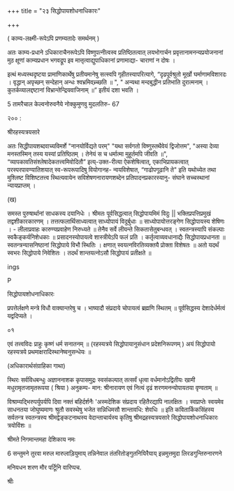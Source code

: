 +++
title = "२३ सिद्धोपायशोधनाधिकारः"

+++



( काम्य-लक्ष्मी-रूपेऽपि प्रणम्यतादेः समर्थनम् ) 

अतः काम्य-प्रधाने ऽधिकाराचैनरूपेऽपि विष्णुपत्नीत्वस्व प्रतिष्ठितत्वात् लयभोगार्चन प्रवृत्तानामनन्यप्रयोजनानां मुठ क्षूणां काम्यप्रधान भगवद्रूप इव मात्तृत्वाद्युपाधिकानां प्रणामाद्या- चाराणां न दोषः । 

इत्थं मध्यस्थदृष्टया प्रामाणिकार्थेषु प्रतीयमानेषु सत्स्वपि गृहीतस्यापरित्यागे, “दृढपूर्वश्रुतो मूर्खो घर्माणामविशारदः । वृद्धान् अपृच्छन् सन्देहान् अन्धः श्वभ्रमिवच्र्च्छति ॥ ", " अन्यथा मन्दबुद्धीन प्रतिभाति दुरात्मनाम् । कुतर्कव्यालद्दष्टानां विभ्रान्तेन्द्रियवाजिनाम् ॥” इतीयं दशा भवति । 

5 तामरैचाल केल्वनोरुवनैये नोक्कुमुणवु मुदलतिरु- 67 

२०० : 

श्रीरहस्यत्रयसारे 

अतः सिद्धीपायशब्दवाच्यविमर्शे "नानयोर्विद्यते परम्" "यथा सर्वगतो विष्णुस्तथैवेयं द्विजोत्तम", "अस्या देव्या मनस्तस्मिन् तस्य यस्यां प्रतिष्ठितम् । तेनेयं स च धर्मात्मा मुहूर्तमपि जीवति ॥", “व्यापकावतिसंश्लेषादेकतत्त्वमिवोदितौ” इत्य्-उक्त-रीत्या ऐकशेषित्वात्, एकाभिप्रायकत्वात् परस्परपावण्यातिशयात् स्व-रूपरूपादिषु वियोगानह- न्वयविशेषात, “गाढोपगूढानि ते" इति यथोच्येत तथा मुश्लिष्ट विशिष्टतत्त्व स्थित्यवायेन सविशेषणनारायणशब्देन प्रतिपादनप्रकारस्यानु- संघाने सच्चस्थानां न्यायप्राप्तम् । 

(ख) 

समस्त पुरुषार्थानां साधकस्य दयानिधेः । श्रीमतः पूर्वसिद्धत्वात् सिद्धोपायमिमं विदुः || भक्तिप्रपत्तिप्रमुखं तद्वशीकारकारणम् । तत्तत्फलार्थिसाध्यत्वात् साध्योपायं विदुर्बुधाः ॥ साध्योपायोत्तरङ्गेण सिद्धोपायस्य शेषिणः । - लीलाप्रवाहः कारुण्यप्रवाहेण निरुध्यते ॥ तेनैव सर्वे लीयन्ते सिकतासेतुबन्धवत् । स्वतन्त्रस्यापि संकल्पाः स्वकैङ्कर्यनिशेधकाः ॥ प्रसादनस्योपायत्वे शास्त्रीयेऽपि फलं प्रति । कर्तृत्वाव्यवधानाद्यैः सिद्धोपायप्रधानता ॥ स्वतन्त्रन्यासनिष्ठानां सिद्धोपाये विभौ स्थितिः । क्षणात् स्वयत्नविरतिव्यक्तयै प्रोक्ता विशेषतः ॥ अतो यदर्थं स्वभरः सिद्धोपाये निवेशितः । तदर्थं शान्तयत्नोऽसौ सिद्धोपायं प्रतीक्षते ॥ 

ings 

P 

सिद्धोपायशोधनाधिकारः 

प्रपत्तेर्लक्षणे मन्त्रे विधौ वाक्यान्तरेषु च । भाष्यादौ संप्रदाये चोपायत्वं ब्रह्मणि स्थितम् ॥ पूर्वसिद्धस्य देशादेर्धर्मत्वं यद्वदिप्यते । 

०१ 

एवं तत्त्वविदः प्राहुः कृष्णं धर्म सनातनम् ॥ (रहस्यत्रये सिद्धोपायानुसंधान प्रदेशनिरूपणम् ) अयं सिद्धोपायो रहस्यत्रये प्रथमाक्षरादिस्थानेष्वनुसन्धेयः ॥ 

(अधिकारार्थसंग्राहिका गाथा) 

स्थिरः सर्वविधबन्धुः अज्ञाननाशक कृपासमुद्रः स्वसंकल्पात् तत्सर्वं धृत्वा वर्धमानोऽद्वितीयः खामी मधुरामृतजामृतरूपया ( श्रिया ) अनुकम्प- मान: श्रीनारायण एवं नित्यं दृढं शरणमनन्योपायतया वृण्वताम् ॥ 

विश्राम्यद्भिरुपर्युपर्यपि दिवा नक्तं बहिर्दर्शनैः 'अस्मदेशिक संप्रदाय रहितैरद्यापि नालक्षितः । स्वप्राप्तेः स्वयमेव साधनतया जोघुष्यमाणः श्रुतौ सवस्थेषु भजेत सन्निधिमसौ शान्तावधि: शेवधिः ॥ इति कवितार्किकसिंहस्य सर्वतन्त्र स्वतन्त्रस्य श्रीमद्वेङ्कटनाथस्य वेदान्ताचार्यस्य कृतिषु श्रीमद्रहस्यत्रयसारे सिद्धोपायशोधनाधिकारः त्रयोविंशः ॥ 

श्रीमते निगमान्तमहा देशिकाय नमः 

6 सन्तुमने तुरवा मरुल मारुलाड़ियुमाय् तन्निनेवाल तंतरितोङ्गुतनियिरैयाय् इन्नमुत्तमुदा लिरडगुन्तिरुनारणने 

मनियधन शरण मौर पर्टूिनि वारिप्पच. 

श्रीः 
